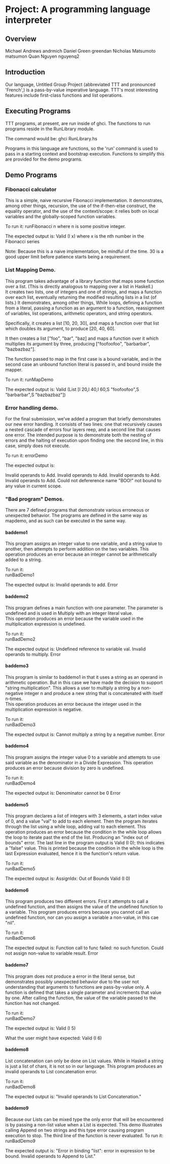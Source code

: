 # Project: A programming language interpreter
## Overview

Michael Andrews andrmich
Daniel Green greendan
Nicholas Matsumoto matsumon
Quan Nguyen nguyenq2

## Introduction

Our language, Untitled Group Project (abbreviated TTT and pronounced 'French',)
is a pass-by-value imperative language.  TTT's most interesting features include
first-class functions and list operations.

## Executing Programs

TTT programs, at present, are run inside of ghci.  The functions to run programs
reside in the RunLibrary module.

The command would be:
	ghci RunLibrary.hs

Programs in this language are functions, so the 'run' command is used to pass
in a starting context and bootstrap execution.  Functions to simplify this
are provided for the demo programs.

## Demo Programs

### Fibonacci calculator

This is a simple, naive recursive Fibonacci implementation.  It demonstrates,
among other things, recursion, the use of the if-then-else construct, the equality
operator, and the use of the context/scope: it relies both on local variables and
the globally-scoped function variables.

To run it:
	runFibonacci n
		where n is some positive integer.

The expected output is:
	Valid (I x)
		where x is the nth number in the Fibonacci series

Note: Because this is a naive implementation, be mindful of the time.  30 is a
good upper limit before patience starts being a requirement.

### List Mapping Demo.

This program takes advantage of a library function that maps some function over
a list.  (This is directly analogous to mapping over a list in Haskell.)  
It creates two lists, one of integers and one of strings, and maps
a function over each list, eventually returning the modified resulting lists in
a list (of lists.)  It demonstrates, among other things, While loops, defining a
function from a literal, passing a function as an argument to a function,
reassignment of variables, list operations, arithmetic operators, and string
operators.

Specifically, it creates a list [10, 20, 30], and maps a function over that list
which doubles its argument, to produce [20, 40, 60].

It then creates a list ["foo", "bar", "baz] and maps a function over it which
multiplies its argument by three, producing 
["foofoofoo", "barbarbar", "bazbazbaz"].

The function passed to map in the first case is a bound variable, and in the
second case an unbound function literal is passed in, and bound inside the
mapper.

To run it:
	runMapDemo

The expected output is:
	Valid (List [I 20,I 40,I 60,S "foofoofoo",S "barbarbar",S "bazbazbaz"])

### Error handling demo.
For the final submission, we've added a program that briefly demonstrates our
new error handling.  It consists of two lines: one that recursively causes a
nested cascade of errors four layers reep, and a second line that causes one
error.  The intended purpose is to demonstrate both the nesting of errors
and the halting of execution upon finding one: the second line, in this case,
simply does not execute.

To run it:
	errorDemo

The expected output is:

Invalid operands to Add.
  Invalid operands to Add.
    Invalid operands to Add.
      Invalid operands to Add.
        Could not defererence name "BOO!" not bound to any value in current scope.

### "Bad program" Demos.
There are 7 defined programs that demonstrate various erroneous or 
unexpected behavior. The programs are defined in the same way as mapdemo, 
and as such can be executed in the same way.

#### baddemo1
This program assigns an integer value to one variable, and a string value 
to another, then attempts to perform addition on the two variables. 
This operation produces an error because an integer cannot be 
arithmetically added to a string.

To run it:  
  runBadDemo1

The expected output is:
  Invalid operands to add.
  Error

#### baddemo2
This program defines a main function with one parameter. The parameter is undefined and is used in Multiply with an integer literal value.  
This operation produces an error because the variable used in the multiplication expression is undefined.

To run it:  
  runBadDemo2

The expected output is:
  Undefined reference to variable val.
  Invalid operands to multiply.
  Error

#### baddemo3
This program is similar to baddemo1 in that it uses a string as an operand in arithmetic operation. But in this case we have made the decision to support "string multiplication". This allows a user to multiply a string by a non-negative integer n and produce a new string that is concatenated with itself n-times.   
This operation produces an error because the integer used in the multiplication expression is negative.

To run it:  
  runBadDemo3

The expected output is:
  Cannot multiply a string by a negative number.
  Error

#### baddemo4
This program assigns the integer value 0 to a variable and attempts to use said variable as the denominator in a Divide Expression. This operation produces an error because division by zero is undefined.

To run it:  
  runBadDemo4

The expected output is:
  Denominator cannot be 0
  Error

#### baddemo5
This program declares a list of integers with 3 elements, a start index value of 0, and a value "val" to add to each element. Then the program iterates through the list using a while loop, adding val to each element.
This operation produces an error because the condition in the while loop allows the loop to iterate past the end of the list. Producing an "index out of bounds" error.
The last line in the program output is Valid (I 0); this indicates a "false" value. This is printed because the condition in the while loop is the last Expression evaluated, hence it is the function's return value.     

To run it:  
  runBadDemo5

The expected output is:
  AssignIdx: Out of Bounds
  Valid (I 0)

#### baddemo6
This program produces two different errors. First it attempts to call a undefined function, and then assigns the value of the undefined function to a variable.
This program produces errors because you cannot call an undefined function, nor can you assign a variable a non-value, in this cae "nil".    

To run it:  
  runBadDemo6

The expected output is:
  Function call to func failed: no such function.
  Could not assign non-value to variable result.
  Error

#### baddemo7
This program does not produce a error in the literal sense, but demonstrates possibly unexpected behavior due to the user not understanding that arguments to functions are pass-by-value only. A function is defined that takes a single parameter and increments that value by one. After calling the function, the value of the variable passed to the function has not changed. 

To run it:  
  runBadDemo7

The expected output is:
  Valid (I 5)

What the user might have expected:
  Valid (I 6)

#### baddemo8
List concatenation can only be done on List values. While in Haskell a string is just a list of chars, it is not so in our language. This program produces an invalid operands to List concatenation error.

To run it:  
  runBadDemo8

The expected output is:
  "Invalid operands to List Concatenation."

#### baddemo9
Because our Lists can be mixed type the only error that will be encountered is by passing a non-list value when a List is expected. This demo illustrates calling Append on two strings and this type error causing program execution to stop. The third line of the function is never evaluated. 
To run it:  
  runBadDemo9

The expected output is:
  "Error in binding "list": error in expression to be bound.
     Invalid operands to Append to List."
